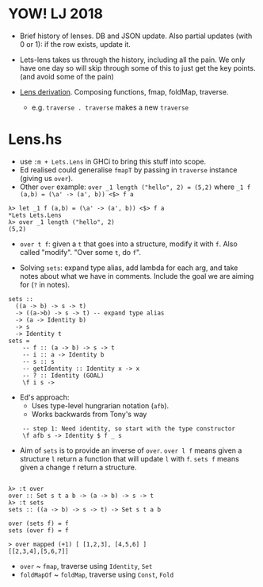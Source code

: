 # YOW! LJ 2018

* Brief history of lenses. DB and JSON update. Also partial updates (with 0 or 1): if the row exists, update it.

* Lets-lens takes us through the history, including all the pain. We only have one day so will skip through some of this to just get the key points. (and avoid some of the pain)

* [Lens derivation](https://github.com/ekmett/lens/wiki/Derivation). Composing functions, fmap, foldMap, traverse.
    - e.g. `traverse . traverse` makes a new `traverse`

# Lens.hs

* use `:m + Lets.Lens` in GHCi to bring this stuff into scope.
* Ed realised could generalise `fmapT` by passing in `traverse` instance (giving us `over`).
* Other `over` example: `over _1 length ("hello", 2) = (5,2)` where `_1 f (a,b) = (\a' -> (a', b)) <$> f a`

```
λ> let _1 f (a,b) = (\a' -> (a', b)) <$> f a
*Lets Lets.Lens
λ> over _1 length ("hello", 2)
(5,2)
```

* `over t f`: given a `t` that goes into a structure, modify it with `f`. Also called "modify". "Over some `t`, do `f`".

* Solving `sets`: expand type alias, add lambda for each arg, and take notes about what we have in comments. Include the goal we are aiming for (`?` in notes).

```
sets ::
  ((a -> b) -> s -> t)
  -> ((a->b) -> s -> t) -- expand type alias
  -> (a -> Identity b)
  -> s
  -> Identity t
sets =
    -- f :: (a -> b) -> s -> t
    -- i :: a -> Identity b
    -- s :: s
    -- getIdentity :: Identity x -> x
    -- ? :: Identity (GOAL)
    \f i s -> 
```

* Ed's approach:
    - Uses type-level hungrarian notation (`afb`).
    - Works backwards from Tony's way

```
    -- step 1: Need identity, so start with the type constructor
    \f afb s -> Identity $ f _ s
```

* Aim of `sets` is to provide an inverse of `over`. `over l f` means given a structure `l` return a function that will update `l` with `f`. `sets f` means given a change `f` return a structure.

```

λ> :t over
over :: Set s t a b -> (a -> b) -> s -> t
λ> :t sets
sets :: ((a -> b) -> s -> t) -> Set s t a b
```

```
over (sets f) = f
sets (over f) = f
```

```
> over mapped (+1) [ [1,2,3], [4,5,6] ]
[[2,3,4],[5,6,7]]
```

* `over` ~ `fmap`, traverse using `Identity`, `Set`
* `foldMapOf` ~ `foldMap`, traverse using `Const`, `Fold`



